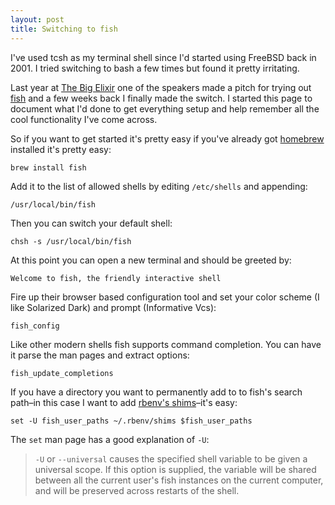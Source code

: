 ```yaml
---
layout: post
title: Switching to fish
---
```

I've used tcsh as my terminal shell since I'd started using FreeBSD back in 2001. I tried switching to bash a few times but found it pretty irritating.

Last year at [The Big Elixir](https://www.thebigelixir.com) one of the speakers made a pitch for trying out [fish](https://fishshell.com) and a few weeks back I finally made the switch. I started this page to document what I'd done to get everything setup and help remember all the cool functionality I've come across.

So if you want to get started it's pretty easy if you've already got [homebrew](https://brew.sh) installed it's pretty easy:
```
brew install fish
```

Add it to the list of allowed shells by editing `/etc/shells` and appending:
```
/usr/local/bin/fish
```

Then you can switch your default shell:
```
chsh -s /usr/local/bin/fish
```

At this point you can open a new terminal and should be greeted by:
```
Welcome to fish, the friendly interactive shell
```

Fire up their browser based configuration tool and set your color scheme  (I like Solarized Dark) and prompt (Informative Vcs):
```
fish_config
```

Like other modern shells fish supports command completion. You can have it parse the man pages and extract options:
```
fish_update_completions
```

If you have a directory you want to permanently add to to fish's search path–in this case I want to add [rbenv's shims](https://github.com/rbenv/rbenv)–it's easy:
```
set -U fish_user_paths ~/.rbenv/shims $fish_user_paths
```
The `set` man page has a good explanation of `-U`:
> `-U` or `--universal` causes the specified shell variable to be given a universal scope. If this option is supplied, the variable will be shared between all the current user's fish instances on the current computer, and will be preserved across restarts of the shell.
